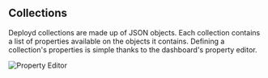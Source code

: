 ## Collections

Deployd collections are made up of JSON objects. Each collection contains a list of properties available on the objects it contains. Defining a collection's properties is simple thanks to the dashboard's property editor.

![Property Editor](/images/property-editor.png)